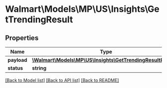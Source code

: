 # Walmart\Models\MP\US\Insights\GetTrendingResult

## Properties

Name | Type | Description | Notes
------------ | ------------- | ------------- | -------------
**payload** | [**\Walmart\Models\MP\US\Insights\GetTrendingResultPayload**](GetTrendingResultPayload.md) |  | [optional]
**status** | **string** |  | [optional]


[[Back to Model list]](./) [[Back to API list]](../../../../../README.md#supported-apis) [[Back to README]](../../../../../README.md)
